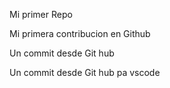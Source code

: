 
Mi primer Repo 

Mi primera contribucion en Github

Un commit desde Git hub

Un commit desde Git hub pa vscode
